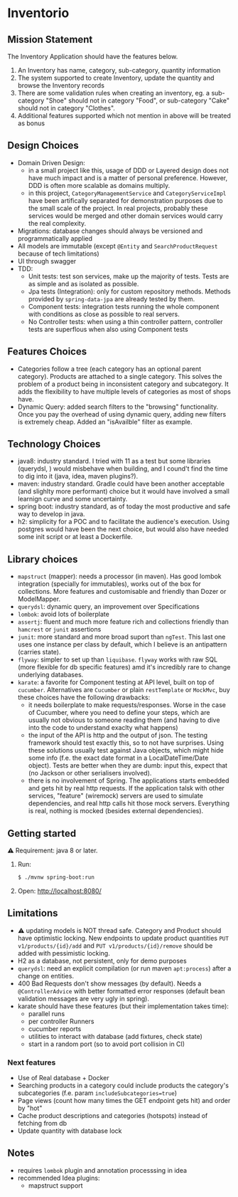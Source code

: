 
# Inventorio

## Mission Statement

The Inventory Application should have the features below.
1. An Inventory has name, category, sub-category, quantity information
2. The system supported to create Inventory, update the quantity and browse the Inventory
records
3. There are some validation rules when creating an inventory, eg. a sub-category &quot;Shoe&quot;
should not in category &quot;Food&quot;, or sub-category &quot;Cake&quot; should not in category &quot;Clothes&quot;.
4. Additional features supported which not mention in above will be treated as bonus


## Design Choices

- Domain Driven Design: 
    - in a small project like this, usage of DDD or Layered design does not have much impact and is a matter of personal preference. However, DDD is often more scalable as domains multiply.
    - in this project, `CategoryManagementService` and `CategoryServiceImpl` have been artifically separated for demonstration purposes due to the small scale of the project. In real projects, probably these services would be merged and other domain services would carry the real complexity.
- Migrations: database changes should always be versioned and programmatically applied
- All models are immutable (except `@Entity` and `SearchProductRequest` because of tech limitations)
- UI through swagger
- TDD:
    * Unit tests: test son services, make up the majority of tests. Tests are as simple and as isolated as possible.
    * Jpa tests (Integration): only for custom repository methods. Methods provided by `spring-data-jpa` are already tested by them.
    * Component tests: integration tests running the whole component with conditions as close as possible to real servers.  
    * No Controller tests: when using a thin controller pattern, controller tests are superflous when also using Component tests 

## Features Choices

- Categories follow a tree (each category has an optional parent category). Products are attached to a single category. This solves the problem of a product being in inconsistent category and subcategory. It adds the flexibility to have multiple levels of categories as most of shops have.
- Dynamic Query: added search filters to the "browsing" functionality. Once you pay the overhead of using dynamic query, adding new filters is extremely cheap. Added an "isAvailble" filter as example.


## Technology Choices

- java8: industry standard. I tried with 11 as a test but some libraries (querydsl, ) would misbehave when building, and I cound't find the time to dig into it (java, idea, maven plugins?).  
- maven: industry standard. Gradle could have been another acceptable (and slighlty more performant) choice but it would have involved a small learnign curve and some uncertainty. 
- spring boot: industry standard, as of today the most productive and safe way to develop in java.
- h2: simplicity for a POC and to facilitate the audience's execution. Using postgres would have been the next choice, but would also have needed some init script or at least a Dockerfile. 

## Library choices

- `mapstruct` (mapper): needs a processor (in maven). Has good lombok integration (specially for immutables), works out of the box for collections. More features and customisable and friendly than Dozer or ModelMapper.
- `querydsl`: dynamic query, an improvement over Specifications
- `lombok`: avoid lots of boilerplate
- `assertj`: fluent and much more feature rich and collections friendly than `hamcrest` or `junit` assertions
- `junit`: more standard and more broad suport than `ngTest`. This last one uses one instance per class by default, which I believe is an antipattern (carries state).
- `flyway`: simpler to set up than `liquibase`. `flyway` works with raw SQL (more flexible for db specific features) amd it's incredibly rare to change underlying databases.  
- `karate`: a favorite for Component testing at API level, built on top of `cucumber`. Alternatives are `Cucumber` or plain `restTemplate` or `MockMvc`, buy these choices have the following drawbacks:    
    - it needs boilerplate to make requests/responses. Worse in the case of Cucumber, where you need to define your steps, which are usually not obvious to someone reading them (and having to dive into the code to understand exaclty what happens)
    - the input of the API is http and the output of json. The testing framework should test exactly this, so to not have surprises. Using these solutions usually test against Java objects, which might hide some info (f.e. the exact date format in a LocalDateTime/Date object). Tests are better when they are dumb: input this, expect that (no Jackson or other serialisers involved).
    - there is no involvement of Spring. The applications starts embedded and gets hit by real http requests. If the application talsk with other services, "feature" (wiremock) servers are used to simulate dependencies, and real http calls hit those mock servers. Everything is real, nothing is mocked (besides external dependencies). 

## Getting started

:warning: Requirement: java 8 or later.

1. Run:
    ```bash
    $ ./mvnw spring-boot:run
    ```

1. Open: <http://localhost:8080/>


## Limitations

- :warning: updating models is NOT thread safe. Category and Product should have optimistic locking. New endpoints to update product quantities `PUT v1/products/{id}/add` and `PUT v1/products/{id}/remove` should be added with pessimistic locking.
- H2 as a database, not persistent, only for demo purposes
- `querydsl`: need an explicit compilation (or run maven `apt:process`) after a change on entities.
- 400 Bad Requests don't show messages (by default). Needs a `@ControllerAdvice` with better formatted error responses (default bean validation messages are very ugly in spring).
- karate should have these features (but their implementation takes time):
    - parallel runs
    - per controller Runners
    - cucumber reports
    - utilities to interact with database (add fixtures, check state)
    - start in a random port (so to avoid port collision in CI)        


### Next features

- Use of Real database + Docker
- Searching products in a category could include products the category's subcategories (f.e. param `includeSubcategories=true`)
- Page views (count how many times the GET endpoint gets hit) and order by "hot"
- Cache product descriptions and categories (hotspots) instead of fetching from db
- Update quantity with database lock


## Notes

- requires `lombok` plugin and annotation processsing in idea
- recommended Idea plugins:
    - mapstruct support